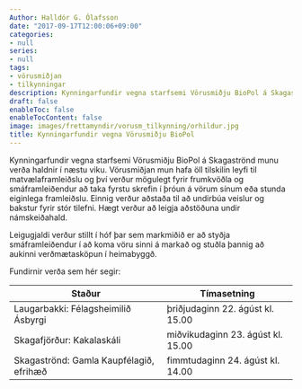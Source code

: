 ```yaml
---
Author: Halldór G. Ólafsson
date: "2017-09-17T12:00:06+09:00"
categories:
- null
series:
- null
tags:
- vörusmiðjan
- tilkynningar
description: Kynningarfundir vegna starfsemi Vörusmiðju BioPol á Skagaströnd munu verða haldnir í næstu viku. Vörusmiðjan mun hafa öll tilskilin leyfi til matvælaframleiðslu og því verður mögulegt fyrir frumkvöðla og smáframleiðendur að...
draft: false
enableToc: false
enableTocContent: false
image: images/frettamyndir/vorusm_tilkynning/orhildur.jpg
title: Kynningarfundir vegna Vörusmiðju BioPol
---
```

  
  Kynningarfundir vegna starfsemi Vörusmiðju BioPol á Skagaströnd munu verða haldnir í næstu viku. Vörusmiðjan mun hafa öll tilskilin leyfi til matvælaframleiðslu og því verður mögulegt fyrir frumkvöðla og smáframleiðendur að taka fyrstu skrefin í þróun á vörum sínum eða stunda eiginlega framleiðslu. Einnig verður aðstaða til að undirbúa veislur og bakstur fyrir stór tilefni. Hægt verður að leigja aðstöðuna undir námskeiðahald.

Leigugjaldi verður stillt í hóf þar sem markmiðið er að styðja smáframleiðendur í að koma vöru sinni á markað og stuðla þannig að aukinni verðmætasköpun í heimabyggð.

Fundirnir verða sem hér segir:

   Staður | Tímasetning
--------|------
    Laugarbakki: Félagsheimilið Ásbyrgi | þriðjudaginn 22. ágúst kl. 15.00
  Skagafjörður: Kakalaskáli | miðvikudaginn 23. ágúst kl. 15.00
  Skagaströnd: Gamla Kaupfélagið, efrihæð | fimmtudaginn 24. ágúst kl. 14.00

